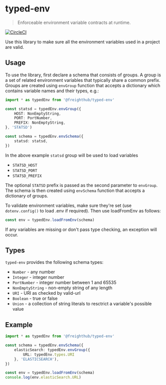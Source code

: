 # typed-env

> Enforceable environment variable contracts at runtime.

[![CircleCI](https://circleci.com/gh/freight-hub/TypedEnv/tree/master.svg?style=svg&circle-token=5222e58e326cb399a02aa2ed524dcf0dd817282e)](https://circleci.com/gh/freight-hub/TypedEnv/tree/master)

Use this library to make
sure all the environment variables used in a project are valid.


## Usage

To use the library, first declare a schema that consists of groups. A group is
a set of related environment variables that typically share a common prefix.
Groups are created using `envGroup` function that accepts a dictionary which
contains variable names and their types, e.g.:

```typescript
import * as typedEnv from '@freighthub/typed-env'

const statsd = typedEnv.envGroup({
    HOST: NonEmptyString,
    PORT: PortNumber,
    PREFIX: NonEmptyString,
}, 'STATSD')

const schema = typedEnv.envSchema({
    statsd: statsd,
})
```

In the above example `statsd` group will be used to load variables
 - `STATSD_HOST`
 - `STATSD_PORT`
 - `STATSD_PREFIX`

The optional `STATSD` prefix is passed as the second parameter to `envGroup`.
The schema is then created using `envSchema` function that accepts a dictionary
of groups.

To validate environment variables, make sure they're set (use `dotenv.config()`
to load .env if required). Then use loadFromEnv as follows:

```typescript
const env = typedEnv.loadFromEnv(schema)
```

If any variables are missing or don't pass type checking, an exception will occur.

## Types

`typed-env` provides the following schema types:

* `Number` - any number
* `Integer` - integer number
* `PortNumber` - integer number between 1 and 65535
* `NonEmptyString` - non-empty string of any length
* `URI` - URI as checked by valid-url
* `Boolean` - true or false
* `Union` - a collection of string literals to resctrict a variable's possible value

## Example

```typescript
import * as typedEnv from '@freighthub/typed-env'

const schema = typedEnv.envSchema({
    elasticSearch: typedEnv.envGroup({
        URL: typedEnv.types.URI
    }, 'ELASTICSEARCH'),
})

const env = typedEnv.loadFromEnv(schema)
console.log(env.elasticSearch.URL)
```
